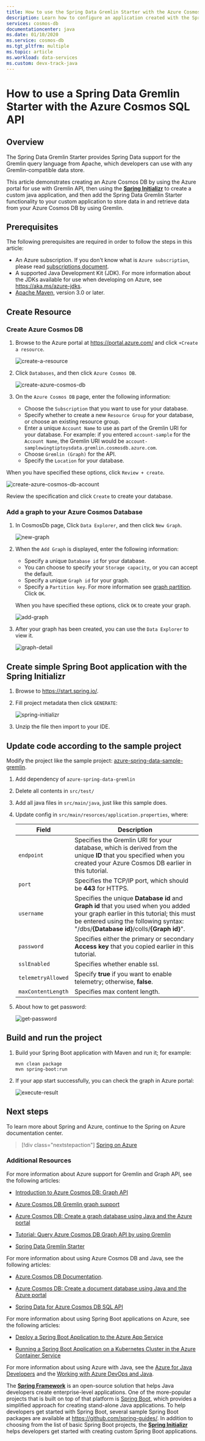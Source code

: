```yaml
---
title: How to use the Spring Data Gremlin Starter with the Azure Cosmos DB SQL API
description: Learn how to configure an application created with the Spring Boot Initializer with the Azure Cosmos DB SQL API.
services: cosmos-db
documentationcenter: java
ms.date: 01/10/2020
ms.service: cosmos-db
ms.tgt_pltfrm: multiple
ms.topic: article
ms.workload: data-services
ms.custom: devx-track-java
---
```


# How to use a Spring Data Gremlin Starter with the Azure Cosmos SQL API

## Overview

The Spring Data Gremlin Starter provides Spring Data support for the Gremlin query language from Apache, which developers can use with any Gremlin-compatible data store.

This article demonstrates creating an Azure Cosmos DB by using the Azure portal for use with Gremlin API, then using the **[Spring Initializr]** to create a custom java application, and then add the Spring Data Gremlin Starter functionality to your custom application to store data in and retrieve data from your Azure Cosmos DB by using Gremlin.


## Prerequisites

The following prerequisites are required in order to follow the steps in this article:

* An Azure subscription. If you don't know what is `Azure subscription`, please read [subscriptions document].
* A supported Java Development Kit (JDK). For more information about the JDKs available for use when developing on Azure, see <https://aka.ms/azure-jdks>.
* [Apache Maven](http://maven.apache.org/), version 3.0 or later.


## Create Resource

### Create Azure Cosmos DB

1. Browse to the Azure portal at <https://portal.azure.com/> and click `+Create a resource`.

   ![create-a-resource][create-a-resource-01]

1. Click `Databases`, and then click `Azure Cosmos DB`.

   ![create-azure-cosmos-db][create-a-resource-02]

1. On the `Azure Cosmos DB` page, enter the following information:

   * Choose the `Subscription` that you want to use for your database.
   * Specify whether to create a new `Resource Group` for your database, or choose an existing resource group.
   * Enter a unique `Account Name` to use as part of the Gremlin URI for your database. For example: if you entered `account-sample` for the `Account Name`, the Gremlin URI would be `account-samplewingtiptoysdata.gremlin.cosmosdb.azure.com`.
   * Choose `Gremlin (Graph)` for the API.
   * Specify the `Location` for your database.
   
When you have specified these options, click `Review + create`.

   ![create-azure-cosmos-db-account][create-a-resource-03]

Review the specification and click `Create` to create your database.

### Add a graph to your Azure Cosmos Database

1. In CosmosDb page, Click `Data Explorer`, and then click `New Graph`.

   ![new-graph][create-a-graph-01]

1. When the `Add Graph` is displayed, enter the following information:

   * Specify a unique `Database id` for your database.
   * You can choose to specify your `Storage capacity`, or you can accept the default.
   * Specify a unique `Graph id` for your graph.
   * Specify a `Partition key`. For more information see [graph partition].
Click `OK`.
   
   When you have specified these options, click `OK` to create your graph.

   ![add-graph][create-a-graph-02]

1. After your graph has been created, you can use the `Data Explorer` to view it.

   ![graph-detail][create-a-graph-03]
   
   

## Create simple Spring Boot application with the Spring Initializr

1. Browse to <https://start.spring.io/>.

1. Fill project metadata then click `GENERATE`:

   ![spring-initializr][spring-initializr-01]

1. Unzip the file then import to your IDE.


## Update code according to the sample project

Modify the project like the sample project: [azure-spring-data-sample-gremlin].

1. Add dependency of `azure-spring-data-gremlin`

1. Delete all contents in `src/test/`

1. Add all java files in `src/main/java`, just like this sample does.

1. Update config in `src/main/resorces/application.properties`, where:

   | Field              | Description                                                                                                                                                                                                             |
   |--------------------|-------------------------------------------------------------------------------------------------------------------------------------------------------------------------------------------------------------------------|
   | `endpoint`         | Specifies the Gremlin URI for your database, which is derived from the unique **ID** that you specified when you created your Azure Cosmos DB earlier in this tutorial.                                                 |
   | `port`             | Specifies the TCP/IP port, which should be **443** for HTTPS.                                                                                                                                                           |
   | `username`         | Specifies the unique **Database id** and **Graph id** that you used when you added your graph earlier in this tutorial; this must be entered using the following syntax: "/dbs/**{Database id}**/colls/**{Graph id}**". |
   | `password`         | Specifies either the primary or secondary **Access key** that you copied earlier in this tutorial.                                                                                                                      |
   | `sslEnabled`       | Specifies whether enable ssl.                                                                                                                                                                                           |
   | `telemetryAllowed` | Specify **true** if you want to enable telemetry; otherwise, **false**.
   | `maxContentLength` | Specifies max content length.                                                                                                                                                                                           |

1. About how to get password:

   ![get-password][get-password-01]

## Build and run the project

1. Build your Spring Boot application with Maven and run it; for example:

   ```shell
   mvn clean package
   mvn spring-boot:run
   ```

1. If your app start successfully, you can check the graph in Azure portal:

   ![execute-result][execute-result-01]


## Next steps

To learn more about Spring and Azure, continue to the Spring on Azure documentation center.

> [!div class="nextstepaction"]
> [Spring on Azure](/azure/developer/java/spring-framework)

### Additional Resources

For more information about Azure support for Gremlin and Graph API, see the following articles:

* [Introduction to Azure Cosmos DB: Graph API](/azure/cosmos-db/graph-introduction)

* [Azure Cosmos DB Gremlin graph support](/azure/cosmos-db/gremlin-support)

* [Azure Cosmos DB: Create a graph database using Java and the Azure portal](/azure/cosmos-db/create-graph-java)

* [Tutorial: Query Azure Cosmos DB Graph API by using Gremlin](/azure/cosmos-db/tutorial-query-graph)

* [Spring Data Gremlin Starter]

For more information about using Azure Cosmos DB and Java, see the following articles:

* [Azure Cosmos DB Documentation].

* [Azure Cosmos DB: Create a document database using Java and the Azure portal][Build a SQL API app with Java]

* [Spring Data for Azure Cosmos DB SQL API]

For more information about using Spring Boot applications on Azure, see the following articles:

* [Deploy a Spring Boot Application to the Azure App Service](deploy-spring-boot-java-app-from-container-registry-using-maven-plugin.md)

* [Running a Spring Boot Application on a Kubernetes Cluster in the Azure Container Service](deploy-spring-boot-java-app-on-kubernetes.md)

For more information about using Azure with Java, see the [Azure for Java Developers] and the [Working with Azure DevOps and Java].

The **[Spring Framework]** is an open-source solution that helps Java developers create enterprise-level applications. One of the more-popular projects that is built on top of that platform is [Spring Boot], which provides a simplified approach for creating stand-alone Java applications. To help developers get started with Spring Boot, several sample Spring Boot packages are available at <https://github.com/spring-guides/>. In addition to choosing from the list of basic Spring Boot projects, the **[Spring Initializr]** helps developers get started with creating custom Spring Boot applications.

<!-- URL List -->

[Azure Cosmos DB Documentation]: /azure/cosmos-db/
[Azure for Java Developers]: /azure/developer/java/
[Build a SQL API app with Java]: /azure/cosmos-db/create-sql-api-java 
[Spring Data for Azure Cosmos DB SQL API]: https://azure.microsoft.com/blog/spring-data-azure-cosmos-db-nosql-data-access-on-azure/
[Spring Data Gremlin Starter]: https://github.com/Microsoft/spring-data-gremlin
[free Azure account]: https://azure.microsoft.com/pricing/free-trial/
[Working with Azure DevOps and Java]: /azure/devops/
[MSDN subscriber benefits]: https://azure.microsoft.com/pricing/member-offers/msdn-benefits-details/
[Spring Boot]: http://projects.spring.io/spring-boot/
[Spring Initializr]: https://start.spring.io/
[Spring Framework]: https://spring.io/
[subscriptions document]: https://docs.microsoft.com/office365/enterprise/subscriptions-licenses-accounts-and-tenants-for-microsoft-cloud-offerings
[graph partition]: https://docs.microsoft.com/azure/cosmos-db/graph-partitioning
[azure-spring-data-sample-gremlin]: https://github.com/Azure/azure-sdk-for-java/tree/master/sdk/spring/azure-spring-boot-samples/azure-spring-data-sample-gremlin.

<!-- IMG List -->

[create-a-resource-01]: media/configure-spring-data-gremlin-java-app-with-cosmos-db/create-a-resource-01.png
[create-a-resource-02]: media/configure-spring-data-gremlin-java-app-with-cosmos-db/create-a-resource-02.png
[create-a-resource-03]: media/configure-spring-data-gremlin-java-app-with-cosmos-db/create-a-resource-03.png

[create-a-graph-01]: media/configure-spring-data-gremlin-java-app-with-cosmos-db/create-a-graph-01.png
[create-a-graph-02]: media/configure-spring-data-gremlin-java-app-with-cosmos-db/create-a-graph-02.png
[create-a-graph-03]: media/configure-spring-data-gremlin-java-app-with-cosmos-db/create-a-graph-03.png

[spring-initializr-01]: media/configure-spring-data-gremlin-java-app-with-cosmos-db/spring-initializr-01.png

[get-password-01]: media/configure-spring-data-gremlin-java-app-with-cosmos-db/get-password-01.png

[execute-result-01]: media/configure-spring-data-gremlin-java-app-with-cosmos-db/execute-result-01.png
